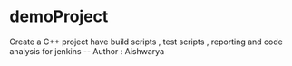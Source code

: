 # demoProject
Create a C++ project have build scripts , test scripts , reporting and code analysis for jenkins
-- Author : Aishwarya
